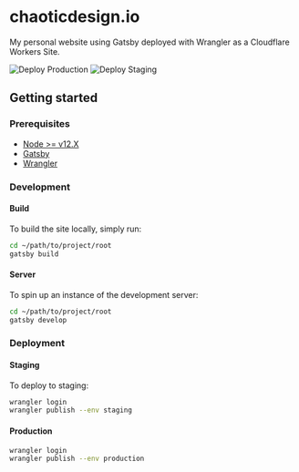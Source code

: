 # chaoticdesign.io

My personal website using Gatsby deployed with Wrangler as a Cloudflare Workers Site. 

![Deploy Production](https://github.com/mkevanz/chaotic-design/workflows/Deploy%20Production/badge.svg)  ![Deploy Staging](https://github.com/mkevanz/chaotic-design/workflows/Deploy%20Staging/badge.svg)

## Getting started

### Prerequisites
* [Node >= v12.X](https://nodejs.org/en/download/)
* [Gatsby](https://www.gatsbyjs.com/docs/quick-start/)
* [Wrangler](https://github.com/cloudflare/wrangler)

### Development

#### Build

To build the site locally, simply run:

```bash
cd ~/path/to/project/root
gatsby build
```

#### Server

To spin up an instance of the development server:

```bash
cd ~/path/to/project/root
gatsby develop
```

### Deployment

#### Staging

To deploy to staging:

```bash
wrangler login 
wrangler publish --env staging
```

#### Production

```bash
wrangler login
wrangler publish --env production
```